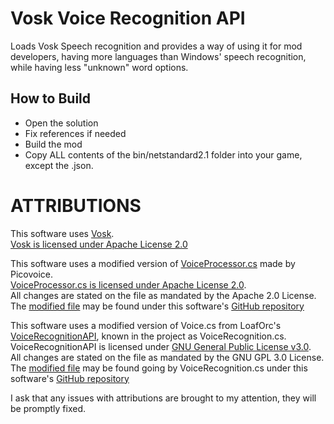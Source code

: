 # Vosk Voice Recognition API
Loads Vosk Speech recognition and provides a way of using it for mod developers, having more languages than Windows' speech recognition, while having less "unknown" word options.

## How to Build
- Open the solution
- Fix references if needed
- Build the mod
- Copy ALL contents of the bin/netstandard2.1 folder into your game, except the .json.

# ATTRIBUTIONS

This software uses [Vosk](https://alphacephei.com/vosk/).  
[Vosk is licensed under Apache License 2.0](https://github.com/alphacep/vosk-api/blob/master/COPYING)  

This software uses a modified version of [VoiceProcessor.cs](https://github.com/Picovoice/unity-voice-processor/blob/main/Assets/UnityVoiceProcessor/VoiceProcessor.cs) made by Picovoice.  
[VoiceProcessor.cs is licensed under Apache License 2.0](https://github.com/Picovoice/unity-voice-processor/blob/main/Assets/UnityVoiceProcessor/LICENSE).  
All changes are stated on the file as mandated by the Apache 2.0 License. The [modified file](https://github.com/NotestQ/VoskVoiceRecognitionAPI/blob/main/VoiceProcessor.cs) may be found under this software's [GitHub repository](https://github.com/NotestQ/VoskVoiceRecognitionAPI)  

This software uses a modified version of Voice.cs from LoafOrc's [VoiceRecognitionAPI](https://github.com/LoafOrc/VoiceRecognitionAPI/blob/main/Voice.cs), known in the project as VoiceRecognition.cs.  
VoiceRecognitionAPI is licensed under [GNU General Public License v3.0](https://github.com/LoafOrc/VoiceRecognitionAPI/blob/main/LICENSE).  
All changes are stated on the file as mandated by the GNU GPL 3.0 License. The [modified file](https://github.com/NotestQ/VoskVoiceRecognitionAPI/blob/main/VoiceRecognition.cs) may be found going by VoiceRecognition.cs under this software's [GitHub repository](https://github.com/NotestQ/VoskVoiceRecognitionAPI)  

I ask that any issues with attributions are brought to my attention, they will be promptly fixed.  
